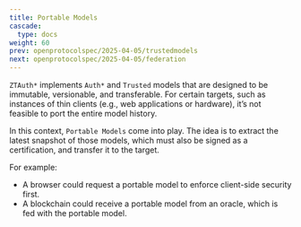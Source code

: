 ```yaml
---
title: Portable Models
cascade:
  type: docs
weight: 60
prev: openprotocolspec/2025-04-05/trustedmodels
next: openprotocolspec/2025-04-05/federation
---
```


`ZTAuth*` implements `Auth*` and `Trusted` models that are designed to be immutable, versionable, and transferable. For certain targets, such as instances of thin clients (e.g., web applications or hardware), it’s not feasible to port the entire model history.

In this context, `Portable Models` come into play. The idea is to extract the latest snapshot of those models, which must also be signed as a certification, and transfer it to the target.

For example:

- A browser could request a portable model to enforce client-side security first.
- A blockchain could receive a portable model from an oracle, which is fed with the portable model.
